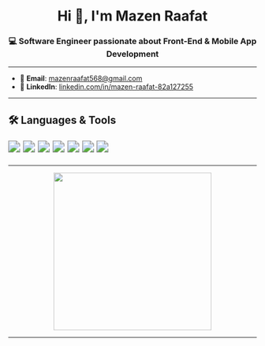 <h1 align="center">Hi 👋, I'm Mazen Raafat</h1>
<h3 align="center">💻 Software Engineer passionate about Front-End & Mobile App Development</h3>

---

- 📧 **Email**: mazenraafat568@gmail.com  
- 🔗 **LinkedIn**: [linkedin.com/in/mazen-raafat-82a127255](https://www.linkedin.com/in/mazen-raafat-82a127255/)

---

## 🛠️ Languages & Tools

<p align="left" style="zoom: 1.5;">
  <img src="https://img.shields.io/badge/JavaScript-black?style=for-the-badge&logo=javascript" />
  <img src="https://img.shields.io/badge/TypeScript-black?style=for-the-badge&logo=typescript" />
  <img src="https://img.shields.io/badge/React-black?style=for-the-badge&logo=react" />
  <img src="https://img.shields.io/badge/React_Native-black?style=for-the-badge&logo=react" />
  <img src="https://img.shields.io/badge/Expo-black?style=for-the-badge&logo=expo" />
  <img src="https://img.shields.io/badge/Firebase-black?style=for-the-badge&logo=firebase" />
  <img src="https://img.shields.io/badge/Git-black?style=for-the-badge&logo=git" />
</p>

---

<p align="center">
  <img src="https://media.giphy.com/media/qgQUggAC3Pfv687qPC/giphy.gif" width="320" />
</p>

---
